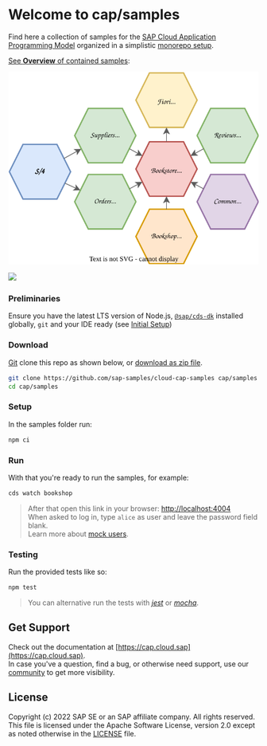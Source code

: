 

# Welcome to cap/samples

Find here a collection of samples for the [SAP Cloud Application Programming Model](https://cap.cloud.sap) organized in a simplistic [monorepo setup](samples.md#all-in-one-monorepo).

[See **Overview** of contained samples](samples.md):

![](etc/samples.drawio.svg)

![](https://github.com/SAP-samples/cloud-cap-samples/workflows/CI/badge.svg)



### Preliminaries

Ensure you have the latest LTS version of Node.js, [`@sap/cds-dk`](https://www.npmjs.com/package/@sap/cds-dk) installed globally, `git` and your IDE ready (see [Initial Setup](https://cap.cloud.sap/docs/get-started/#setup))

### Download

[Git](https://git-scm.com/downloads) clone this repo as shown below, or [download as zip file](../../archive/refs/heads/main.zip).

```sh
git clone https://github.com/sap-samples/cloud-cap-samples cap/samples
cd cap/samples
```

### Setup

In the samples folder run:

```sh
npm ci
```

### Run

With that you're ready to run the samples, for example:

```sh
cds watch bookshop
```

> After that open this link in your browser: [http://localhost:4004](http://localhost:4004)
> <br> When asked to log in, type `alice` as user and leave the password field blank. 
> <br> Learn more about [mock users](https://cap.cloud.sap/docs/node.js/authentication#mocked).


### Testing

Run the provided tests like so:

```sh
npm test
```
> You can alternative run the tests with [_jest_](http://jestjs.io) or [_mocha_](http://mochajs.org).

## Get Support

Check out the documentation at [https://cap.cloud.sap](https://cap.cloud.sap). <br>
In case you've a question, find a bug, or otherwise need support, use our [community](https://answers.sap.com/tags/9f13aee1-834c-4105-8e43-ee442775e5ce) to get more visibility.


## License

Copyright (c) 2022 SAP SE or an SAP affiliate company. All rights reserved. This file is licensed under the Apache Software License, version 2.0 except as noted otherwise in the [LICENSE](LICENSE) file.

